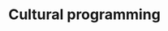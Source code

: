 ---
title: Cultural programming
longTitle: 'Cultural programming'
tags:
- gccommon
french:
- "[[Programmation culturelle]]"
---
